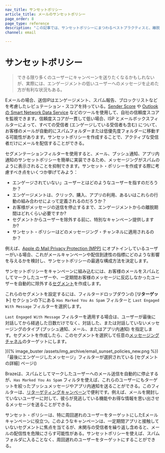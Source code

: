 ```yaml
---
nav_title: サンセットポリシー
article_title: メールのサンセットポリシー
page_order: 8
page_type: reference
description: "この記事では、サンセットポリシーにまつわるベストプラクティスと、離脱したユーザーへのメッセージを中止した方が良い状況の把握について説明します。"
channel: email

---
```


# サンセットポリシー

> できる限り多くのユーザーにキャンペーンを送りたくなるかもしれないが、実際には、エンゲージメントの低いユーザーへのメッセージを止めた方が有利な状況もある。 

Eメールの場合、送信IPはエンゲージメント、スパム報告、ブロックリストなどを考慮したレピュテーション・スコアを持っている。[Sender Score](https://www.senderscore.org/) や [Outlook の Smart Network Data Service](https://postmaster.live.com/snds/) などのツールを使用して、自社の信頼度スコアを監視できます。信頼度スコアが一貫して低い場合、ISP とメールボックスフィルターによって、すべての受信者 (エンゲージしている受信者も含む) について、お客様のメールが自動的にスパムフォルダーまたは低優先度フォルダーに移動する可能性があります。サンセットポリシーを作成することで、アクティブな受信者だけにメールを配信することができる。 

セグメンテーションフィルターを使用すると、メール、プッシュ通知、アプリ内通知のサンセットポリシーを簡単に実装できるため、メッセージングがスパムのように表示されることを抑制できます。サンセット・ポリシーを作成する際に考慮すべき点をいくつか挙げてみよう：

- エンゲージされていない」ユーザーとはどのようなユーザーを指すのだろうか？ 
- エンゲージメントは、クリック、購入、アプリの利用、あるいはこれらの行動の組み合わせによって定義されるのだろうか？ 
- お客様がメッセージの送信を停止するまで、エンゲージメントからの離脱期間はどれくらい必要ですか?
- セグメントからユーザーを除外する前に、特別なキャンペーン提供しますか?
- サンセット・ポリシーはどのメッセージング・チャンネルに適用されるのか？ 

例えば、[Apple の Mail Privacy Protection (MPP)]({{site.baseurl}}/user_guide/message_building_by_channel/email/apple_mail/mpp/) にオプトインしているユーザーがいる場合、これがメールキャンペーンや配信到達性の指標にどのような影響を与えるかを検討し、サンセットポリシーの最適な構成方法を決定します。

サンセットポリシーをキャンペーンに組み込むには、お客様のメールをスパムとしてマークしたユーザーや、一定期間お客様のメッセージに反応しなかったユーザーを自動的に除外する[セグメント]({{site.baseurl}}/user_guide/engagement_tools/segments/creating_a_segment/#creating-a-segment)を作成します。  

これらのセグメントを設定するには、フィルタードロップダウンの [**リターゲット**] セクションの下にある `Has Marked You As Spam` フィルターと `Last Engaged With Message` フィルターを選択します。 

`Last Engaged With Message` フィルターを適用する場合は、ユーザーが最後に対話してから経過した日数だけでなく、対話した、または対話していないメッセージングのタイプ (プッシュ通知、メール、またはアプリ内通知) を指定します。セグメントを作成したら、このセグメントを選択して任意の[メッセージングチャネル]({{site.baseurl}}/user_guide/message_building_by_channel/)のターゲットにします。

]({% image_buster /assets/img_archive/email_sunset_policies_new.png %})「最後にエンゲージしたメッセージ」フィルターが選択されている [セグメントの詳細] ページ()

Brazeは、スパムとしてマークしたユーザーへのメール送信を自動的に停止するが、`Has Marked You As Spam` フィルタを使えば、これらのユーザーにもターゲットを絞ったプッシュメッセージやアプリ内通知を送ることができる。このフィルターは、[リターゲティングキャンペーン]({{site.baseurl}}/user_guide/engagement_tools/campaigns/ideas_and_strategies/retargeting_campaigns/#retargeting-campaigns)で便利です。例えば、メールを開封していないユーザーに対して、彼らが見逃している機能やお得な情報を思い出させるメッセージを送ることができる。

サンセット・ポリシーは、特に周回遅れのユーザーをターゲットにしたEメールキャンペーンに役立つ。このようなキャンペーンは、一定期間アプリと接触していないセグメントに焦点を当てるが、未関与の受信者を繰り返し含めると、メールの配信性を危険にさらす可能性がある。サンセットポリシーを使えば、スパムフォルダに入ることなく、周回遅れのユーザーをターゲットにすることができる。

